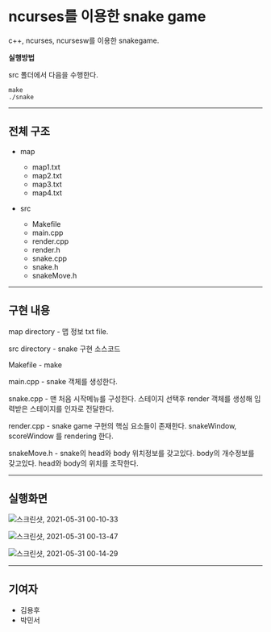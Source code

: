 # ncurses를 이용한 snake game

c++, ncurses, ncursesw를 이용한 snakegame.

**실행방법**

src 폴더에서 다음을 수행한다.

    make
    ./snake

----------------

## 전체 구조

* map
    - map1.txt
    - map2.txt
    - map3.txt
    - map4.txt

* src
    - Makefile
    - main.cpp
    - render.cpp
    - render.h
    - snake.cpp
    - snake.h
    - snakeMove.h

------------------------

## 구현 내용

map directory -  맵 정보 txt file.

src directory - snake 구현 소스코드

Makefile - make

main.cpp - snake 객체를 생성한다.

snake.cpp - 맨 처음 시작메뉴를 구성한다. 스테이지 선택후 render 객체를 생성해 입력받은 스테이지를 인자로 전달한다.

render.cpp - snake game 구현의 핵심 요소들이 존재한다. snakeWindow, scoreWindow 를 rendering 한다.

snakeMove.h - snake의 head와 body 위치정보를 갖고있다. body의 개수정보를 갖고있다. head와 body의 위치를 조작한다.

-----------------------

## 실행화면

![스크린샷, 2021-05-31 00-10-33](https://user-images.githubusercontent.com/39542757/120109515-b6c39380-c1a4-11eb-8e47-dacd69713b33.png)

![스크린샷, 2021-05-31 00-13-47](https://user-images.githubusercontent.com/39542757/120109613-19b52a80-c1a5-11eb-9e52-dc87a7ad7cc9.png)

![스크린샷, 2021-05-31 00-14-29](https://user-images.githubusercontent.com/39542757/120109625-2fc2eb00-c1a5-11eb-9702-490751efb6ff.png)

----------------------

## 기여자

- 김용후
- 박민서


